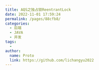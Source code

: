 ```yaml
---
title: AQS之独占锁ReentrantLock
date: 2022-11-01 17:59:24
permalink: /pages/88cfb8/
categories:
  - 后端
  - JAVA
  - 并发
tags:
  - 
author: 
  name: Proto
  link: https://github.com/lichangyu2022
---
```

